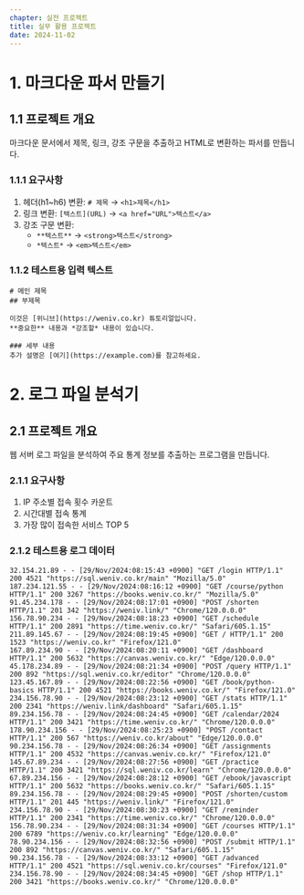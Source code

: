 ```yaml
---
chapter: 실전 프로젝트
title: 실무 활용 프로젝트
date: 2024-11-02
---
```


# 1. 마크다운 파서 만들기

## 1.1 프로젝트 개요
마크다운 문서에서 제목, 링크, 강조 구문을 추출하고 HTML로 변환하는 파서를 만듭니다.

### 1.1.1 요구사항
1. 헤더(h1~h6) 변환: `# 제목` → `<h1>제목</h1>`
2. 링크 변환: `[텍스트](URL)` → `<a href="URL">텍스트</a>`
3. 강조 구문 변환: 
   - `**텍스트**` → `<strong>텍스트</strong>`
   - `*텍스트*` → `<em>텍스트</em>`

### 1.1.2 테스트용 입력 텍스트
```
# 메인 제목
## 부제목

이것은 [위니브](https://weniv.co.kr) 튜토리얼입니다.
**중요한** 내용과 *강조할* 내용이 있습니다.

### 세부 내용
추가 설명은 [여기](https://example.com)를 참고하세요.
```

# 2. 로그 파일 분석기

## 2.1 프로젝트 개요
웹 서버 로그 파일을 분석하여 주요 통계 정보를 추출하는 프로그램을 만듭니다.

### 2.1.1 요구사항
1. IP 주소별 접속 횟수 카운트
2. 시간대별 접속 통계
3. 가장 많이 접속한 서비스 TOP 5

### 2.1.2 테스트용 로그 데이터
```
32.154.21.89 - - [29/Nov/2024:08:15:43 +0900] "GET /login HTTP/1.1" 200 4521 "https://sql.weniv.co.kr/main" "Mozilla/5.0"
187.234.121.55 - - [29/Nov/2024:08:16:12 +0900] "GET /course/python HTTP/1.1" 200 3267 "https://books.weniv.co.kr/" "Mozilla/5.0"
91.45.234.178 - - [29/Nov/2024:08:17:01 +0900] "POST /shorten HTTP/1.1" 201 342 "https://weniv.link/" "Chrome/120.0.0.0"
156.78.90.234 - - [29/Nov/2024:08:18:23 +0900] "GET /schedule HTTP/1.1" 200 2891 "https://time.weniv.co.kr/" "Safari/605.1.15"
211.89.145.67 - - [29/Nov/2024:08:19:45 +0900] "GET / HTTP/1.1" 200 1523 "https://weniv.co.kr" "Firefox/121.0"
167.89.234.90 - - [29/Nov/2024:08:20:11 +0900] "GET /dashboard HTTP/1.1" 200 5632 "https://canvas.weniv.co.kr/" "Edge/120.0.0.0"
45.178.234.89 - - [29/Nov/2024:08:21:34 +0900] "POST /query HTTP/1.1" 200 892 "https://sql.weniv.co.kr/editor" "Chrome/120.0.0.0"
123.45.167.89 - - [29/Nov/2024:08:22:56 +0900] "GET /book/python-basics HTTP/1.1" 200 4521 "https://books.weniv.co.kr/" "Firefox/121.0"
234.156.78.90 - - [29/Nov/2024:08:23:12 +0900] "GET /stats HTTP/1.1" 200 2341 "https://weniv.link/dashboard" "Safari/605.1.15"
89.234.156.78 - - [29/Nov/2024:08:24:45 +0900] "GET /calendar/2024 HTTP/1.1" 200 3421 "https://time.weniv.co.kr/" "Chrome/120.0.0.0"
178.90.234.156 - - [29/Nov/2024:08:25:23 +0900] "POST /contact HTTP/1.1" 200 567 "https://weniv.co.kr/about" "Edge/120.0.0.0"
90.234.156.78 - - [29/Nov/2024:08:26:34 +0900] "GET /assignments HTTP/1.1" 200 4532 "https://canvas.weniv.co.kr/" "Firefox/121.0"
145.67.89.234 - - [29/Nov/2024:08:27:56 +0900] "GET /practice HTTP/1.1" 200 3421 "https://sql.weniv.co.kr/learn" "Chrome/120.0.0.0"
67.89.234.156 - - [29/Nov/2024:08:28:12 +0900] "GET /ebook/javascript HTTP/1.1" 200 5632 "https://books.weniv.co.kr/" "Safari/605.1.15"
89.234.156.78 - - [29/Nov/2024:08:29:45 +0900] "POST /shorten/custom HTTP/1.1" 201 445 "https://weniv.link/" "Firefox/121.0"
234.156.78.90 - - [29/Nov/2024:08:30:23 +0900] "GET /reminder HTTP/1.1" 200 2341 "https://time.weniv.co.kr/" "Chrome/120.0.0.0"
156.78.90.234 - - [29/Nov/2024:08:31:34 +0900] "GET /courses HTTP/1.1" 200 6789 "https://weniv.co.kr/learning" "Edge/120.0.0.0"
78.90.234.156 - - [29/Nov/2024:08:32:56 +0900] "POST /submit HTTP/1.1" 200 892 "https://canvas.weniv.co.kr/" "Safari/605.1.15"
90.234.156.78 - - [29/Nov/2024:08:33:12 +0900] "GET /advanced HTTP/1.1" 200 4521 "https://sql.weniv.co.kr/courses" "Firefox/121.0"
234.156.78.90 - - [29/Nov/2024:08:34:45 +0900] "GET /shop HTTP/1.1" 200 3421 "https://books.weniv.co.kr/" "Chrome/120.0.0.0"
```
